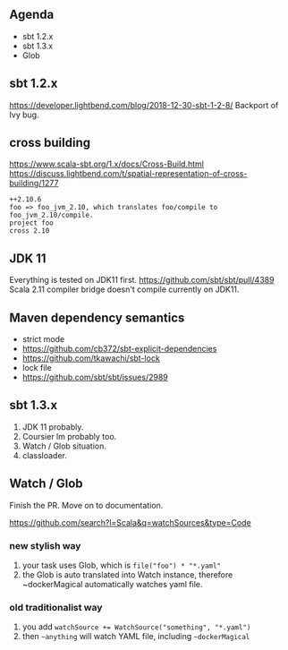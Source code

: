 ## Agenda

- sbt 1.2.x
- sbt 1.3.x
- Glob

## sbt 1.2.x

https://developer.lightbend.com/blog/2018-12-30-sbt-1-2-8/
Backport of Ivy bug.

## cross building

https://www.scala-sbt.org/1.x/docs/Cross-Build.html
https://discuss.lightbend.com/t/spatial-representation-of-cross-building/1277

```
++2.10.6
foo => foo_jvm_2.10, which translates foo/compile to foo_jvm_2.10/compile.
project foo
cross 2.10
```

## JDK 11

Everything is tested on JDK11 first.
https://github.com/sbt/sbt/pull/4389
Scala 2.11 compiler bridge doesn't compile currently on JDK11.

## Maven dependency semantics

- strict mode
- https://github.com/cb372/sbt-explicit-dependencies
- https://github.com/tkawachi/sbt-lock
- lock file
- https://github.com/sbt/sbt/issues/2989

## sbt 1.3.x

1. JDK 11 probably.
2. Coursier lm probably too.
3. Watch / Glob situation.
4. classloader.

## Watch / Glob

Finish the PR.
Move on to documentation.

https://github.com/search?l=Scala&q=watchSources&type=Code

### new stylish way

1. your task uses Glob, which is `file("foo") * "*.yaml"`
2. the Glob is auto translated into Watch instance, therefore ~dockerMagical automatically watches yaml file.

### old traditionalist way

1. you add `watchSource += WatchSource("something", "*.yaml")`
2. then `~anything` will watch YAML file, including `~dockerMagical`
